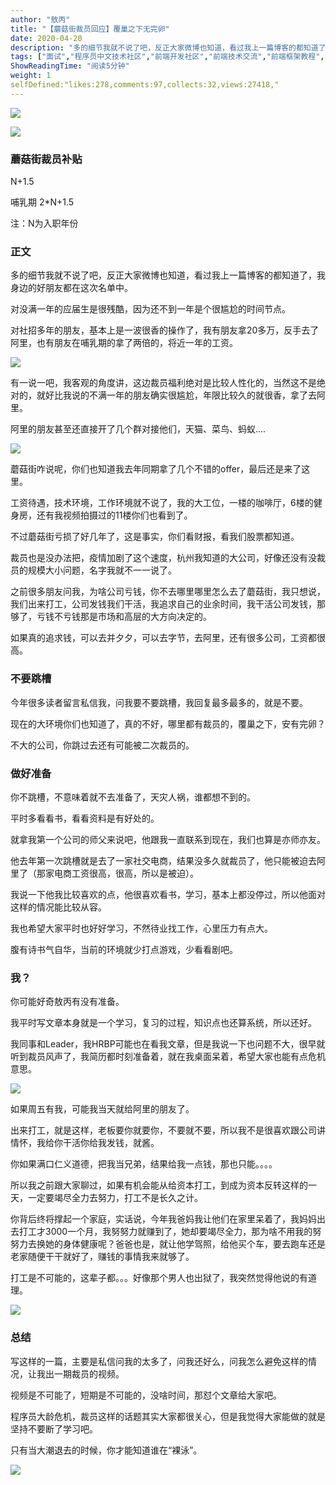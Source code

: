 ```yaml
---
author: "敖丙"
title: "【蘑菇街裁员回应】覆巢之下无完卵"
date: 2020-04-20
description: "多的细节我就不说了吧，反正大家微博也知道，看过我上一篇博客的都知道了，我身边的好朋友都在这次名单中。 对没满一年的应届生是很残酷，因为还不到一年是个很尴尬的时间节点。 对社招多年的朋友，基本上是一波很香的操作了，我有朋友拿20多万，反手去了阿里，也有朋友在哺乳期的拿了两倍的，将…"
tags: ["面试","程序员中文技术社区","前端开发社区","前端技术交流","前端框架教程","JavaScript 学习资源","CSS 技巧与最佳实践","HTML5 最新动态","前端工程师职业发展","开源前端项目","前端技术趋势"]
ShowReadingTime: "阅读5分钟"
weight: 1
selfDefined:"likes:278,comments:97,collects:32,views:27418,"
---
```

![](/images/jueJin/1719103773cea26.png)

![](/images/jueJin/171910377530d7d.png)

### 蘑菇街裁员补贴

N+1.5

哺乳期 2\*N+1.5

注：N为入职年份

### 正文

多的细节我就不说了吧，反正大家微博也知道，看过我上一篇博客的都知道了，我身边的好朋友都在这次名单中。

对没满一年的应届生是很残酷，因为还不到一年是个很尴尬的时间节点。

对社招多年的朋友，基本上是一波很香的操作了，我有朋友拿20多万，反手去了阿里，也有朋友在哺乳期的拿了两倍的，将近一年的工资。

![](/images/jueJin/1719103775aae9e.png)

有一说一吧，我客观的角度讲，这边裁员福利绝对是比较人性化的，当然这不是绝对的，就好比我说的不满一年的朋友确实很尴尬，年限比较久的就很香，拿了去阿里。

阿里的朋友甚至还直接开了几个群对接他们，天猫、菜鸟、蚂蚁....

![](/images/jueJin/17191037761922d.png)

蘑菇街咋说呢，你们也知道我去年同期拿了几个不错的offer，最后还是来了这里。

工资待遇，技术环境，工作环境就不说了，我的大工位，一楼的咖啡厅，6楼的健身房，还有我视频拍摄过的11楼你们也看到了。

不过蘑菇街亏损了好几年了，这是事实，你们看财报，看我们股票都知道。

裁员也是没办法把，疫情加剧了这个速度，杭州我知道的大公司，好像还没有没裁员的规模大小问题，名字我就不一一说了。

之前很多朋友问我，为啥公司亏钱，你不去哪里哪里怎么去了蘑菇街，我只想说，我们出来打工，公司发钱我们干活，我追求自己的业余时间，我干活公司发钱，那够了，亏钱不亏钱那是市场和高层的大方向决定的。

如果真的追求钱，可以去并夕夕，可以去字节，去阿里，还有很多公司，工资都很高。

### 不要跳槽

今年很多读者留言私信我，问我要不要跳槽，我回复最多最多的，就是不要。

现在的大环境你们也知道了，真的不好，哪里都有裁员的，覆巢之下，安有完卵？

不大的公司，你跳过去还有可能被二次裁员的。

### 做好准备

你不跳槽，不意味着就不去准备了，天灾人祸，谁都想不到的。

平时多看看书，看看资料是有好处的。

就拿我第一个公司的师父来说吧，他跟我一直联系到现在，我们也算是亦师亦友。

他去年第一次跳槽就是去了一家社交电商，结果没多久就裁员了，他只能被迫去阿里了（那家电商工资很高，很高，所以是被迫）。

我说一下他我比较喜欢的点，他很喜欢看书，学习，基本上都没停过，所以他面对这样的情况能比较从容。

我也希望大家平时也好好学习，不然待业找工作，心里压力有点大。

腹有诗书气自华，当前的环境就少打点游戏，少看看剧吧。

### 我？

你可能好奇敖丙有没有准备。

我平时写文章本身就是一个学习，复习的过程，知识点也还算系统，所以还好。

我同事和Leader，我HRBP可能也在看我文章，但是我说一下也问题不大，很早就听到裁员风声了，我简历都时刻准备着，就在我桌面呆着，希望大家也能有点危机意思。

![](/images/jueJin/17191037762cae7.png)

如果周五有我，可能我当天就给阿里的朋友了。

出来打工，就是这样，老板要你就要你，不要就不要，所以我不是很喜欢跟公司讲情怀，我给你干活你给我发钱，就酱。

你如果满口仁义道德，把我当兄弟，结果给我一点钱，那也只能。。。。

所以我之前跟大家聊过，如果有机会能从给资本打工，到成为资本反转这样的一天，一定要竭尽全力去努力，打工不是长久之计。

你背后终将撑起一个家庭，实话说，今年我爸妈我让他们在家里呆着了，我妈妈出去打工才3000一个月，我努努力就赚到了，她却要竭尽全力，那为啥不用我的努努力去换她的身体健康呢？爸爸也是，就让他学驾照，给他买个车，要去跑车还是老家随便干干就好了，赚钱的事情我来就够了。

打工是不可能的，这辈子都。。。好像那个男人也出狱了，我突然觉得他说的有道理。

![](/images/jueJin/171910377a08d51.png)

### 总结

写这样的一篇，主要是私信问我的太多了，问我还好么，问我怎么避免这样的情况，让我出一期裁员的视频。

视频是不可能了，短期是不可能的，没啥时间，那怼个文章给大家吧。

程序员大龄危机，裁员这样的话题其实大家都很关心，但是我觉得大家能做的就是坚持不要断了学习吧。

只有当大潮退去的时候，你才能知道谁在“裸泳”。

![](/images/jueJin/1719103799f827e.png)